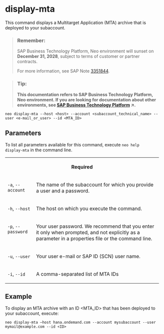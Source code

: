 <!-- loio974dbbbdbb624003a46185973961f535 -->

# display-mta

This command displays a Multitarget Application \(MTA\) archive that is deployed to your subaccount.



> ### Remember:  
> SAP Business Technology Platform, Neo environment will sunset on **December 31, 2028**, subject to terms of customer or partner contracts.
> 
> For more information, see SAP Note [3351844](https://me.sap.com/notes/3351844).

> ### Tip:  
> **This documentation refers to SAP Business Technology Platform, Neo environment. If you are looking for documentation about other environments, see [SAP Business Technology Platform](https://help.sap.com/viewer/65de2977205c403bbc107264b8eccf4b/Cloud/en-US/6a2c1ab5a31b4ed9a2ce17a5329e1dd8.html "SAP Business Technology Platform (SAP BTP) is an integrated offering comprised of the following technology portfolios: application development; process automation; integration; data, analytics, and enterprise planning; artificial intelligence. The platform offers users the ability to turn data into business value, compose end-to-end business processes, connect entire IT landscapes, and personalize, build and extend SAP applications. This reduces the overall total cost of ownership maintaining SAP landscapes and third-party software across end-to-end business processes.") :arrow_upper_right:.**



```
neo display-mta --host <host> --account <subaccount_technical_name> --user <e-mail_or_user> --id <MTA_ID>
```



<a name="loio974dbbbdbb624003a46185973961f535__section_N10015_N10012_N10001"/>

## Parameters



To list all parameters available for this command, execute `neo help display-mta` in the command line.


<table>
<tr>
<th valign="top" colspan="2">

Required

</th>
</tr>
<tr>
<td valign="top">

`-a`, `--account`

</td>
<td valign="top">

The name of the subaccount for which you provide a user and a password.

</td>
</tr>
<tr>
<td valign="top">

`-h`, `--host`

</td>
<td valign="top">

The host on which you execute the command.

</td>
</tr>
<tr>
<td valign="top">

`-p`, `--password`

</td>
<td valign="top">

Your user password. We recommend that you enter it only when prompted, and not explicitly as a parameter in a properties file or the command line.

</td>
</tr>
<tr>
<td valign="top">

`-u`, `--user`

</td>
<td valign="top">

Your user e-mail or SAP ID \(SCN\) user name.

</td>
</tr>
<tr>
<td valign="top">

`-i`, `--id`

</td>
<td valign="top">

A comma-separated list of MTA IDs

</td>
</tr>
</table>



<a name="loio974dbbbdbb624003a46185973961f535__section_N1014A_N10012_N10001"/>

## Example

To display an MTA archive with an ID <MTA\_ID\> that has been deployed to your subaccount, execute:

```
neo display-mta –host hana.ondemand.com --account mysubaccount --user mymail@example.com --id <ID>
```

